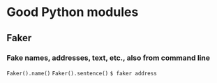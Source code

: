 # Good Python modules

## Faker
### Fake names, addresses, text, etc., also from command line
`Faker().name()`
`Faker().sentence()`
`$ faker address`
